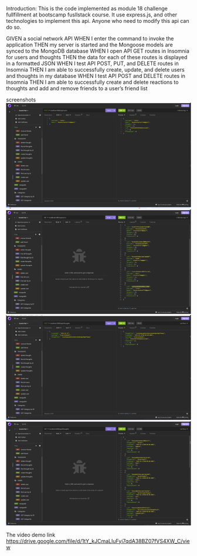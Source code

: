 Introduction:
This is the code implemented as module 18 challenge fullfillment at bootscamp fusllstack course.
It use express.js, and other technologies to implement this api. Anyone who need to modify this api can do so.


GIVEN a social network API
WHEN I enter the command to invoke the application
THEN my server is started and the Mongoose models are synced to the MongoDB database
WHEN I open API GET routes in Insomnia for users and thoughts
THEN the data for each of these routes is displayed in a formatted JSON
WHEN I test API POST, PUT, and DELETE routes in Insomnia
THEN I am able to successfully create, update, and delete users and thoughts in my database
WHEN I test API POST and DELETE routes in Insomnia
THEN I am able to successfully create and delete reactions to thoughts and add and remove friends to a user’s friend list


screenshots
![Alt text](image.png)
![Alt text](image-1.png)
![Alt text](image-2.png)
![Alt text](image-3.png)


The video demo link
https://drive.google.com/file/d/1tY_kJCmaLIuFyi7qdA38BZ07fVS4XW_C/view